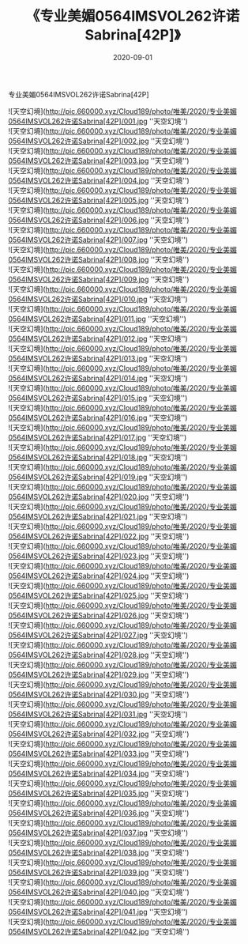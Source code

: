 ﻿---
layout: post
title:  《专业美媚0564IMSVOL262许诺Sabrina[42P]》
date:   2020-09-01
img: http://pic.660000.xyz/Cloud189/photo/唯美/2020/专业美媚0564IMSVOL262许诺Sabrina[42P]/000.jpg
categories: [美女, 清纯, 唯美]
---

专业美媚0564IMSVOL262许诺Sabrina[42P]



![天空幻境](http://pic.660000.xyz/Cloud189/photo/唯美/2020/专业美媚0564IMSVOL262许诺Sabrina[42P]/001.jpg ''天空幻境'') <br>
![天空幻境](http://pic.660000.xyz/Cloud189/photo/唯美/2020/专业美媚0564IMSVOL262许诺Sabrina[42P]/002.jpg ''天空幻境'') <br>
![天空幻境](http://pic.660000.xyz/Cloud189/photo/唯美/2020/专业美媚0564IMSVOL262许诺Sabrina[42P]/003.jpg ''天空幻境'') <br>
![天空幻境](http://pic.660000.xyz/Cloud189/photo/唯美/2020/专业美媚0564IMSVOL262许诺Sabrina[42P]/004.jpg ''天空幻境'') <br>
![天空幻境](http://pic.660000.xyz/Cloud189/photo/唯美/2020/专业美媚0564IMSVOL262许诺Sabrina[42P]/005.jpg ''天空幻境'') <br>
![天空幻境](http://pic.660000.xyz/Cloud189/photo/唯美/2020/专业美媚0564IMSVOL262许诺Sabrina[42P]/006.jpg ''天空幻境'') <br>
![天空幻境](http://pic.660000.xyz/Cloud189/photo/唯美/2020/专业美媚0564IMSVOL262许诺Sabrina[42P]/007.jpg ''天空幻境'') <br>
![天空幻境](http://pic.660000.xyz/Cloud189/photo/唯美/2020/专业美媚0564IMSVOL262许诺Sabrina[42P]/008.jpg ''天空幻境'') <br>
![天空幻境](http://pic.660000.xyz/Cloud189/photo/唯美/2020/专业美媚0564IMSVOL262许诺Sabrina[42P]/009.jpg ''天空幻境'') <br>
![天空幻境](http://pic.660000.xyz/Cloud189/photo/唯美/2020/专业美媚0564IMSVOL262许诺Sabrina[42P]/010.jpg ''天空幻境'') <br>
![天空幻境](http://pic.660000.xyz/Cloud189/photo/唯美/2020/专业美媚0564IMSVOL262许诺Sabrina[42P]/011.jpg ''天空幻境'') <br>
![天空幻境](http://pic.660000.xyz/Cloud189/photo/唯美/2020/专业美媚0564IMSVOL262许诺Sabrina[42P]/012.jpg ''天空幻境'') <br>
![天空幻境](http://pic.660000.xyz/Cloud189/photo/唯美/2020/专业美媚0564IMSVOL262许诺Sabrina[42P]/013.jpg ''天空幻境'') <br>
![天空幻境](http://pic.660000.xyz/Cloud189/photo/唯美/2020/专业美媚0564IMSVOL262许诺Sabrina[42P]/014.jpg ''天空幻境'') <br>
![天空幻境](http://pic.660000.xyz/Cloud189/photo/唯美/2020/专业美媚0564IMSVOL262许诺Sabrina[42P]/015.jpg ''天空幻境'') <br>
![天空幻境](http://pic.660000.xyz/Cloud189/photo/唯美/2020/专业美媚0564IMSVOL262许诺Sabrina[42P]/016.jpg ''天空幻境'') <br>
![天空幻境](http://pic.660000.xyz/Cloud189/photo/唯美/2020/专业美媚0564IMSVOL262许诺Sabrina[42P]/017.jpg ''天空幻境'') <br>
![天空幻境](http://pic.660000.xyz/Cloud189/photo/唯美/2020/专业美媚0564IMSVOL262许诺Sabrina[42P]/018.jpg ''天空幻境'') <br>
![天空幻境](http://pic.660000.xyz/Cloud189/photo/唯美/2020/专业美媚0564IMSVOL262许诺Sabrina[42P]/019.jpg ''天空幻境'') <br>
![天空幻境](http://pic.660000.xyz/Cloud189/photo/唯美/2020/专业美媚0564IMSVOL262许诺Sabrina[42P]/020.jpg ''天空幻境'') <br>
![天空幻境](http://pic.660000.xyz/Cloud189/photo/唯美/2020/专业美媚0564IMSVOL262许诺Sabrina[42P]/021.jpg ''天空幻境'') <br>
![天空幻境](http://pic.660000.xyz/Cloud189/photo/唯美/2020/专业美媚0564IMSVOL262许诺Sabrina[42P]/022.jpg ''天空幻境'') <br>
![天空幻境](http://pic.660000.xyz/Cloud189/photo/唯美/2020/专业美媚0564IMSVOL262许诺Sabrina[42P]/023.jpg ''天空幻境'') <br>
![天空幻境](http://pic.660000.xyz/Cloud189/photo/唯美/2020/专业美媚0564IMSVOL262许诺Sabrina[42P]/024.jpg ''天空幻境'') <br>
![天空幻境](http://pic.660000.xyz/Cloud189/photo/唯美/2020/专业美媚0564IMSVOL262许诺Sabrina[42P]/025.jpg ''天空幻境'') <br>
![天空幻境](http://pic.660000.xyz/Cloud189/photo/唯美/2020/专业美媚0564IMSVOL262许诺Sabrina[42P]/026.jpg ''天空幻境'') <br>
![天空幻境](http://pic.660000.xyz/Cloud189/photo/唯美/2020/专业美媚0564IMSVOL262许诺Sabrina[42P]/027.jpg ''天空幻境'') <br>
![天空幻境](http://pic.660000.xyz/Cloud189/photo/唯美/2020/专业美媚0564IMSVOL262许诺Sabrina[42P]/028.jpg ''天空幻境'') <br>
![天空幻境](http://pic.660000.xyz/Cloud189/photo/唯美/2020/专业美媚0564IMSVOL262许诺Sabrina[42P]/029.jpg ''天空幻境'') <br>
![天空幻境](http://pic.660000.xyz/Cloud189/photo/唯美/2020/专业美媚0564IMSVOL262许诺Sabrina[42P]/030.jpg ''天空幻境'') <br>
![天空幻境](http://pic.660000.xyz/Cloud189/photo/唯美/2020/专业美媚0564IMSVOL262许诺Sabrina[42P]/031.jpg ''天空幻境'') <br>
![天空幻境](http://pic.660000.xyz/Cloud189/photo/唯美/2020/专业美媚0564IMSVOL262许诺Sabrina[42P]/032.jpg ''天空幻境'') <br>
![天空幻境](http://pic.660000.xyz/Cloud189/photo/唯美/2020/专业美媚0564IMSVOL262许诺Sabrina[42P]/033.jpg ''天空幻境'') <br>
![天空幻境](http://pic.660000.xyz/Cloud189/photo/唯美/2020/专业美媚0564IMSVOL262许诺Sabrina[42P]/034.jpg ''天空幻境'') <br>
![天空幻境](http://pic.660000.xyz/Cloud189/photo/唯美/2020/专业美媚0564IMSVOL262许诺Sabrina[42P]/035.jpg ''天空幻境'') <br>
![天空幻境](http://pic.660000.xyz/Cloud189/photo/唯美/2020/专业美媚0564IMSVOL262许诺Sabrina[42P]/036.jpg ''天空幻境'') <br>
![天空幻境](http://pic.660000.xyz/Cloud189/photo/唯美/2020/专业美媚0564IMSVOL262许诺Sabrina[42P]/037.jpg ''天空幻境'') <br>
![天空幻境](http://pic.660000.xyz/Cloud189/photo/唯美/2020/专业美媚0564IMSVOL262许诺Sabrina[42P]/038.jpg ''天空幻境'') <br>
![天空幻境](http://pic.660000.xyz/Cloud189/photo/唯美/2020/专业美媚0564IMSVOL262许诺Sabrina[42P]/039.jpg ''天空幻境'') <br>
![天空幻境](http://pic.660000.xyz/Cloud189/photo/唯美/2020/专业美媚0564IMSVOL262许诺Sabrina[42P]/040.jpg ''天空幻境'') <br>
![天空幻境](http://pic.660000.xyz/Cloud189/photo/唯美/2020/专业美媚0564IMSVOL262许诺Sabrina[42P]/041.jpg ''天空幻境'') <br>
![天空幻境](http://pic.660000.xyz/Cloud189/photo/唯美/2020/专业美媚0564IMSVOL262许诺Sabrina[42P]/042.jpg ''天空幻境'') <br>